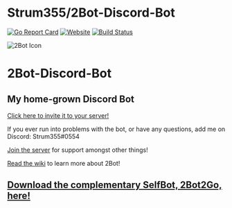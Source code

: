 # Strum355/2Bot-Discord-Bot

[![Go Report Card](https://goreportcard.com/badge/github.com/Strum355/2Bot-Discord-Bot)](https://goreportcard.com/report/github.com/Strum355/2Bot-Discord-Bot) [![Website](https://img.shields.io/badge/discord-2Bot%20Server-blue.svg)](https://discord.gg/9T34Y6u) [![Build Status](https://travis-ci.org/Strum355/2Bot-Discord-Bot.svg?branch=master)](https://travis-ci.org/Strum355/2Bot-Discord-Bot)

![2Bot Icon](https://noahsc.xyz/2Bot/2Bot-half.png)

2Bot-Discord-Bot
================

My home-grown Discord Bot
-------------------------

[Click here to invite it to your server!](https://discordapp.com/api/oauth2/authorize?client_id=301819949683572738&scope=bot&permissions=11264)

If you ever run into problems with the bot, or have any questions, add me on Discord: Strum355#0554

[Join the server](https://discord.gg/9T34Y6u) for support amongst other things!

[Read the wiki](https://github.com/Strum355/2Bot-Discord-Bot/wiki) to learn more about 2Bot!

## [Download the complementary SelfBot, 2Bot2Go, here!](https://github.com/Strum355/2Bot2Go)
